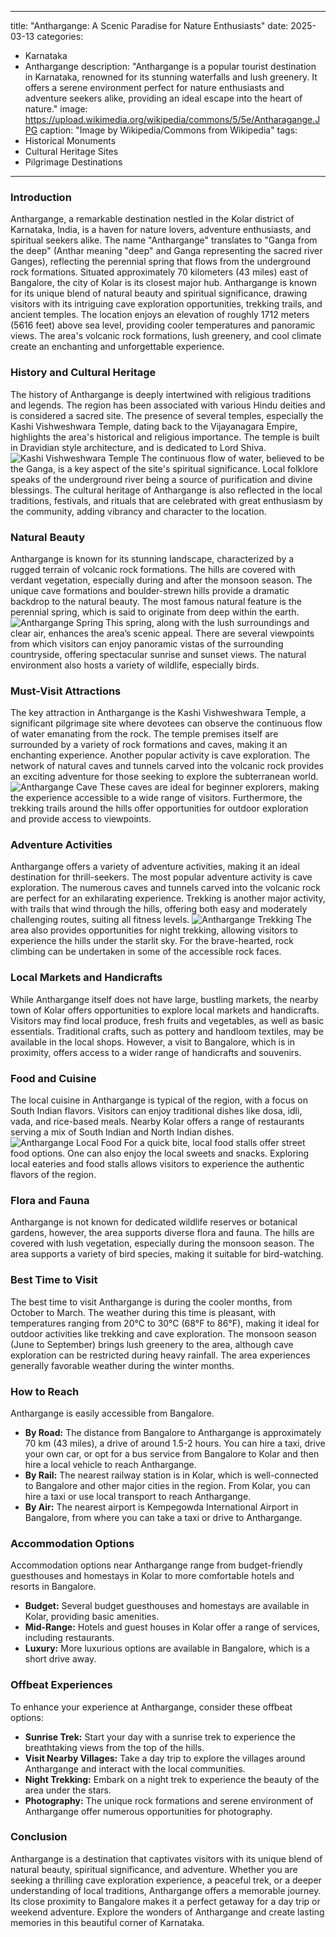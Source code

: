 
---
title: "Anthargange: A Scenic Paradise for Nature Enthusiasts"
date: 2025-03-13
categories:
  - Karnataka
  - Anthargange
description: "Anthargange is a popular tourist destination in Karnataka, renowned for its stunning waterfalls and lush greenery. It offers a serene environment perfect for nature enthusiasts and adventure seekers alike, providing an ideal escape into the heart of nature."
image: https://upload.wikimedia.org/wikipedia/commons/5/5e/Antharagange.JPG
caption: "Image by Wikipedia/Commons from Wikipedia"
tags: 
  - Historical Monuments
  - Cultural Heritage Sites
  - Pilgrimage Destinations
---


### **Introduction**

Anthargange, a remarkable destination nestled in the Kolar district of Karnataka, India, is a haven for nature lovers, adventure enthusiasts, and spiritual seekers alike. The name "Anthargange" translates to "Ganga from the deep" (Anthar meaning "deep" and Ganga representing the sacred river Ganges), reflecting the perennial spring that flows from the underground rock formations. Situated approximately 70 kilometers (43 miles) east of Bangalore, the city of Kolar is its closest major hub. Anthargange is known for its unique blend of natural beauty and spiritual significance, drawing visitors with its intriguing cave exploration opportunities, trekking trails, and ancient temples. The location enjoys an elevation of roughly 1712 meters (5616 feet) above sea level, providing cooler temperatures and panoramic views. The area's volcanic rock formations, lush greenery, and cool climate create an enchanting and unforgettable experience.

### **History and Cultural Heritage**

The history of Anthargange is deeply intertwined with religious traditions and legends. The region has been associated with various Hindu deities and is considered a sacred site. The presence of several temples, especially the Kashi Vishweshwara Temple, dating back to the Vijayanagara Empire, highlights the area's historical and religious importance. The temple is built in Dravidian style architecture, and is dedicated to Lord Shiva. <img src="placeholder_image_Kashi_Vishweshwara_Temple.jpg" alt="Kashi Vishweshwara Temple"> The continuous flow of water, believed to be the Ganga, is a key aspect of the site's spiritual significance. Local folklore speaks of the underground river being a source of purification and divine blessings. The cultural heritage of Anthargange is also reflected in the local traditions, festivals, and rituals that are celebrated with great enthusiasm by the community, adding vibrancy and character to the location.

### **Natural Beauty**

Anthargange is known for its stunning landscape, characterized by a rugged terrain of volcanic rock formations. The hills are covered with verdant vegetation, especially during and after the monsoon season. The unique cave formations and boulder-strewn hills provide a dramatic backdrop to the natural beauty. The most famous natural feature is the perennial spring, which is said to originate from deep within the earth. <img src="placeholder_image_Anthargange_Spring.jpg" alt="Anthargange Spring"> This spring, along with the lush surroundings and clear air, enhances the area’s scenic appeal. There are several viewpoints from which visitors can enjoy panoramic vistas of the surrounding countryside, offering spectacular sunrise and sunset views. The natural environment also hosts a variety of wildlife, especially birds.

### **Must-Visit Attractions**

The key attraction in Anthargange is the Kashi Vishweshwara Temple, a significant pilgrimage site where devotees can observe the continuous flow of water emanating from the rock. The temple premises itself are surrounded by a variety of rock formations and caves, making it an enchanting experience. Another popular activity is cave exploration. The network of natural caves and tunnels carved into the volcanic rock provides an exciting adventure for those seeking to explore the subterranean world. <img src="placeholder_image_Anthargange_Cave.jpg" alt="Anthargange Cave"> These caves are ideal for beginner explorers, making the experience accessible to a wide range of visitors. Furthermore, the trekking trails around the hills offer opportunities for outdoor exploration and provide access to viewpoints.

### **Adventure Activities**

Anthargange offers a variety of adventure activities, making it an ideal destination for thrill-seekers. The most popular adventure activity is cave exploration. The numerous caves and tunnels carved into the volcanic rock are perfect for an exhilarating experience. Trekking is another major activity, with trails that wind through the hills, offering both easy and moderately challenging routes, suiting all fitness levels. <img src="placeholder_image_Anthargange_Trekking.jpg" alt="Anthargange Trekking"> The area also provides opportunities for night trekking, allowing visitors to experience the hills under the starlit sky. For the brave-hearted, rock climbing can be undertaken in some of the accessible rock faces.

### **Local Markets and Handicrafts**

While Anthargange itself does not have large, bustling markets, the nearby town of Kolar offers opportunities to explore local markets and handicrafts. Visitors may find local produce, fresh fruits and vegetables, as well as basic essentials. Traditional crafts, such as pottery and handloom textiles, may be available in the local shops. However, a visit to Bangalore, which is in proximity, offers access to a wider range of handicrafts and souvenirs.

### **Food and Cuisine**

The local cuisine in Anthargange is typical of the region, with a focus on South Indian flavors. Visitors can enjoy traditional dishes like dosa, idli, vada, and rice-based meals. Nearby Kolar offers a range of restaurants serving a mix of South Indian and North Indian dishes. <img src="placeholder_image_Anthargange_Local_Food.jpg" alt="Anthargange Local Food"> For a quick bite, local food stalls offer street food options. One can also enjoy the local sweets and snacks. Exploring local eateries and food stalls allows visitors to experience the authentic flavors of the region.

### **Flora and Fauna**

Anthargange is not known for dedicated wildlife reserves or botanical gardens, however, the area supports diverse flora and fauna. The hills are covered with lush vegetation, especially during the monsoon season. The area supports a variety of bird species, making it suitable for bird-watching.

### **Best Time to Visit**

The best time to visit Anthargange is during the cooler months, from October to March. The weather during this time is pleasant, with temperatures ranging from 20°C to 30°C (68°F to 86°F), making it ideal for outdoor activities like trekking and cave exploration. The monsoon season (June to September) brings lush greenery to the area, although cave exploration can be restricted during heavy rainfall. The area experiences generally favorable weather during the winter months.

### **How to Reach**

Anthargange is easily accessible from Bangalore.

*   **By Road:** The distance from Bangalore to Anthargange is approximately 70 km (43 miles), a drive of around 1.5-2 hours. You can hire a taxi, drive your own car, or opt for a bus service from Bangalore to Kolar and then hire a local vehicle to reach Anthargange.
*   **By Rail:** The nearest railway station is in Kolar, which is well-connected to Bangalore and other major cities in the region. From Kolar, you can hire a taxi or use local transport to reach Anthargange.
*   **By Air:** The nearest airport is Kempegowda International Airport in Bangalore, from where you can take a taxi or drive to Anthargange.

### **Accommodation Options**

Accommodation options near Anthargange range from budget-friendly guesthouses and homestays in Kolar to more comfortable hotels and resorts in Bangalore.

*   **Budget:** Several budget guesthouses and homestays are available in Kolar, providing basic amenities.
*   **Mid-Range:** Hotels and guest houses in Kolar offer a range of services, including restaurants.
*   **Luxury:** More luxurious options are available in Bangalore, which is a short drive away.

### **Offbeat Experiences**

To enhance your experience at Anthargange, consider these offbeat options:

*   **Sunrise Trek:** Start your day with a sunrise trek to experience the breathtaking views from the top of the hills.
*   **Visit Nearby Villages:** Take a day trip to explore the villages around Anthargange and interact with the local communities.
*   **Night Trekking:** Embark on a night trek to experience the beauty of the area under the stars.
*   **Photography:** The unique rock formations and serene environment of Anthargange offer numerous opportunities for photography.

### **Conclusion**

Anthargange is a destination that captivates visitors with its unique blend of natural beauty, spiritual significance, and adventure. Whether you are seeking a thrilling cave exploration experience, a peaceful trek, or a deeper understanding of local traditions, Anthargange offers a memorable journey. Its close proximity to Bangalore makes it a perfect getaway for a day trip or weekend adventure. Explore the wonders of Anthargange and create lasting memories in this beautiful corner of Karnataka.


